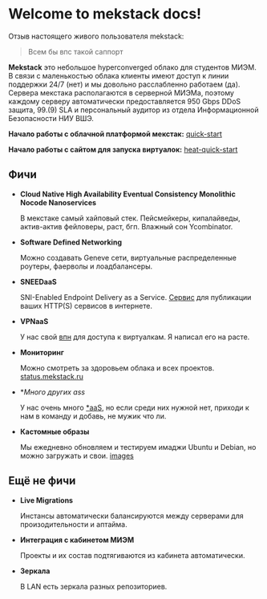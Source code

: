 # Welcome to mekstack docs!


Отзыв настоящего живого пользователя mekstack:

> Всем бы впс такой саппорт

**Mekstack** это небольшое hyperconverged облако для студентов МИЭМ. В связи с
маленькостью облака клиенты имеют доступ к линии поддержки 24/7 (нет) и мы
довольно расслабленно работаем (да).
Сервера мекстака располагаются в серверной МИЭМа, поэтому каждому серверу
автоматически предоставляется 950 Gbps DDoS защита, 99.(9) SLA и персональный
аудитор из отдела Информационной Безопасности НИУ ВШЭ.

**Начало работы с облачной платформой мекстак:** [quick-start](quick-start.md)

**Начало работы с сайтом для запуска виртуалок:** [heat-quick-start](heat-quick-start.md)


## Фичи

- **Cloud Native High Availability Eventual Consistency Monolithic Nocode Nanoservices**

  В мекстаке самый хайповый стек. Пейсмейкеры, кипалайведы, актив-актив фейловеры, раст, бгп.
  Влажный сон Ycombinator.

- **Software Defined Networking**

  Можно создавать Geneve сети, виртуальные распределенные роутеры, фаерволы и
  лоадбалансеры.

- **SNEEDaaS**

  SNI-Enabled Endpoint Delivery as a Service.
  [Сервис](#sneedaas) для публикации ваших HTTP(S) сервисов в интернете.

- **VPNaaS**

  У нас свой [впн](#vpnaas) для доступа к виртуалкам. Я написал его на расте.

- **Мониторинг**

  Можно смотреть за здоровьем облака и всех проектов. [status.mekstack.ru](https://status.mekstack.ru/d/YZCsB1Qmz/mekstack-home)

- **Много других *ass**

  У нас очень много [*aaS](https://en.wikipedia.org/wiki/As_a_service),
  но если среди них нужной нет, приходи к нам в команду и добавь, не мужик что ли.

* **Кастомные образы**

  Мы ежедневно обновляем и тестируем имаджи Ubuntu и Debian, но можно
  загружать и свои. [images](images.md)


## Ещё не фичи

- **Live Migrations**

  Инстансы автоматически балансируются между серверами для произодительности и аптайма.

- **Интеграция с кабинетом МИЭМ**

  Проекты и их состав подтягиваются из кабинета автоматически.

- **Зеркала**

  В LAN есть зеркала разных репозиториев.
